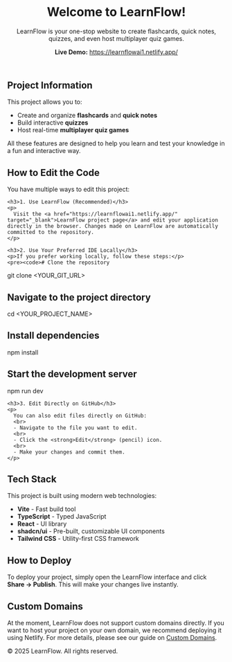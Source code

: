 <!DOCTYPE html>
<html lang="en">
<head>
  <meta charset="UTF-8">
  <meta name="viewport" content="width=device-width, initial-scale=1">


</head>
<body>

  <header>
    <h1>Welcome to LearnFlow!</h1>
    <p>LearnFlow is your one-stop website to create flashcards, quick notes, quizzes, and even host multiplayer quiz games.</p>
    <p><strong>Live Demo:</strong> <a href="https://learnflowai1.netlify.app/" target="_blank">https://learnflowai1.netlify.app/</a></p>
  </header>

  <section>
    <h2>Project Information</h2>
    <p>This project allows you to:</p>
    <ul>
      <li>Create and organize <strong>flashcards</strong> and <strong>quick notes</strong></li>
      <li>Build interactive <strong>quizzes</strong></li>
      <li>Host real-time <strong>multiplayer quiz games</strong></li>
    </ul>
    <p>All these features are designed to help you learn and test your knowledge in a fun and interactive way.</p>
  </section>

  <section>
    <h2>How to Edit the Code</h2>
    <p>You have multiple ways to edit this project:</p>
    
    <h3>1. Use LearnFlow (Recommended)</h3>
    <p>
      Visit the <a href="https://learnflowai1.netlify.app/" target="_blank">LearnFlow project page</a> and edit your application directly in the browser. Changes made on LearnFlow are automatically committed to the repository.
    </p>
    
    <h3>2. Use Your Preferred IDE Locally</h3>
    <p>If you prefer working locally, follow these steps:</p>
    <pre><code># Clone the repository
git clone &lt;YOUR_GIT_URL&gt;

# Navigate to the project directory
cd &lt;YOUR_PROJECT_NAME&gt;

# Install dependencies
npm install

# Start the development server
npm run dev
    </code></pre>
    
    <h3>3. Edit Directly on GitHub</h3>
    <p>
      You can also edit files directly on GitHub:
      <br>
      - Navigate to the file you want to edit.
      <br>
      - Click the <strong>Edit</strong> (pencil) icon.
      <br>
      - Make your changes and commit them.
    </p>
  </section>

  <section>
    <h2>Tech Stack</h2>
    <p>This project is built using modern web technologies:</p>
    <ul>
      <li><strong>Vite</strong> - Fast build tool</li>
      <li><strong>TypeScript</strong> - Typed JavaScript</li>
      <li><strong>React</strong> - UI library</li>
      <li><strong>shadcn/ui</strong> - Pre-built, customizable UI components</li>
      <li><strong>Tailwind CSS</strong> - Utility-first CSS framework</li>
    </ul>
  </section>

  <section>
    <h2>How to Deploy</h2>
    <p>
      To deploy your project, simply open the LearnFlow interface and click <strong>Share → Publish</strong>. This will make your changes live instantly.
    </p>
  </section>

  <section>
    <h2>Custom Domains</h2>
    <p>
      At the moment, LearnFlow does not support custom domains directly. If you want to host your project on your own domain, we recommend deploying it using Netlify. For more details, please see our guide on <a href="https://docs.learnflow.dev/tips-tricks/custom-domain/" target="_blank">Custom Domains</a>.
    </p>
  </section>

  <footer>
    <p>&copy; 2025 LearnFlow. All rights reserved.</p>
  </footer>

</body>
</html>
